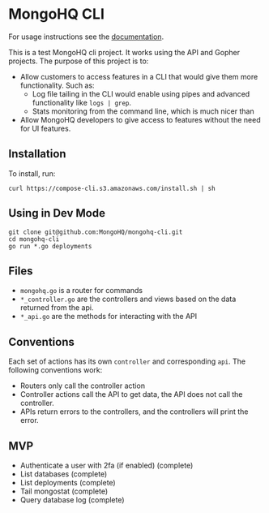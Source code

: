 # MongoHQ CLI

For usage instructions see the [documentation](http://docs.compose.io/getting-started/cli.html).

This is a test MongoHQ cli project.  It works using the API and Gopher
projects.  The purpose of this project is to:

* Allow customers to access features in a CLI that would give them more functionality.  Such as:
  * Log file tailing in the CLI would enable using pipes and advanced functionality like `logs | grep`.
  * Stats monitoring from the command line, which is much nicer than
* Allow MongoHQ developers to give access to features without the need for UI features.

## Installation

To install, run:

```
curl https://compose-cli.s3.amazonaws.com/install.sh | sh
```

## Using in Dev Mode

```
git clone git@github.com:MongoHQ/mongohq-cli.git
cd mongohq-cli
go run *.go deployments
```

## Files

* `mongohq.go` is a router for commands
* `*_controller.go` are the controllers and views based on the data returned from the api.
* `*_api.go` are the methods for interacting with the API

## Conventions

Each set of actions has its own `controller` and corresponding `api`.  The following conventions work:

* Routers only call the controller action
* Controller actions call the API to get data, the API does not call the controller.
* APIs return errors to the controllers, and the controllers will print the error.

## MVP

* Authenticate a user with 2fa (if enabled) (complete)
* List databases (complete)
* List deployments (complete)
* Tail mongostat (complete)
* Query database log (complete)
